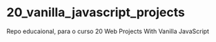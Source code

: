 # 20_vanilla_javascript_projects
Repo educaional, para o curso 20 Web Projects With Vanilla JavaScript
